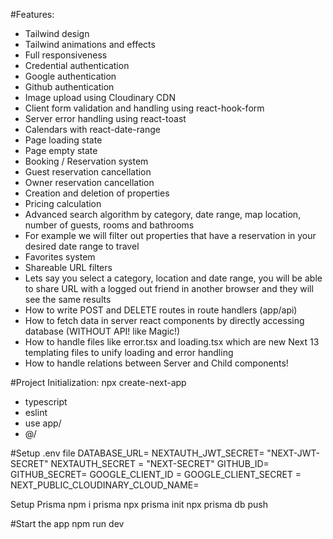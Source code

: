 #Features:
- Tailwind design
- Tailwind animations and effects
- Full responsiveness
- Credential authentication
- Google authentication
- Github authentication
- Image upload using Cloudinary CDN
- Client form validation and handling using react-hook-form
- Server error handling using react-toast
- Calendars with react-date-range
- Page loading state
- Page empty state
- Booking / Reservation system
- Guest reservation cancellation
- Owner reservation cancellation
- Creation and deletion of properties
- Pricing calculation
- Advanced search algorithm by category, date range, map location, number of guests, rooms and bathrooms
- For example we will filter out properties that have a reservation in your desired date range to travel
- Favorites system
- Shareable URL filters
- Lets say you select a category, location and date range, you will be able to share URL with a logged out friend in another browser and they will see the same results
- How to write POST and DELETE routes in route handlers (app/api)
- How to fetch data in server react components by directly accessing database (WITHOUT API! like Magic!)
- How to handle files like error.tsx and loading.tsx which are new Next 13 templating files to unify loading and error handling
- How to handle relations between Server and Child components!

#Project Initialization:
npx create-next-app
- typescript
- eslint
- use app/
- @/

#Setup .env file
DATABASE_URL= 
NEXTAUTH_JWT_SECRET= "NEXT-JWT-SECRET"
NEXTAUTH_SECRET = "NEXT-SECRET"
GITHUB_ID=
GITHUB_SECRET=
GOOGLE_CLIENT_ID = 
GOOGLE_CLIENT_SECRET =
NEXT_PUBLIC_CLOUDINARY_CLOUD_NAME=

Setup Prisma
npm i prisma
npx prisma init
npx prisma db push

#Start the app
npm run dev
 
